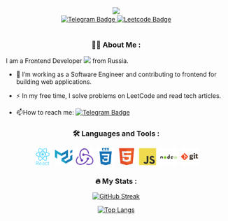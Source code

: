 <div align="center">
  <div id="header">
    <img src="https://media.giphy.com/media/M4NykXxUE0HAcK7UJ6/giphy.gif" width="100"/>
  </div>

  <div id="badges">
    <a href="https://t.me/ross_child">
      <img src="https://img.shields.io/badge/Telegram-blue?style=for-the-badge&logo=telegram&logoColor=white" alt="Telegram Badge"/>
    </a>
    <a href="https://leetcode.com/polina8952/">
      <img src="https://img.shields.io/badge/Leetcode-orange?style=for-the-badge&logo=leetcode&logoColor=white" alt="Leetcode Badge"/>
    </a>
  </div>

  <img src="https://komarev.com/ghpvc/?username=polinakren&style=flat-square&color=blue" alt=""/>

  ### :woman_technologist: About Me :
  

 <div align="left">
   I am a Frontend Developer <img src="https://media.giphy.com/media/WUlplcMpOCEmTGBtBW/giphy.gif" width="30"> from Russia.

- :telescope: I’m working as a Software Engineer and contributing to frontend for building web applications.
    
- :zap: In my free time, I solve problems on LeetCode and read tech articles.
    
- :mailbox:How to reach me: [![Telegram Badge](https://img.shields.io/badge/Telegram-blue?style=flat&logo=Telegram&logoColor=white)](https://leetcode.com/polina8952/)
 </div>

  ### :hammer_and_wrench: Languages and Tools :
  <div>
    <img src="https://github.com/devicons/devicon/blob/master/icons/react/react-original-wordmark.svg" title="React" alt="React" width="40" height="40"/>&nbsp;
    <img src="https://github.com/devicons/devicon/blob/master/icons/materialui/materialui-original.svg" title="Material UI" alt="Material UI" width="40" height="40"/>&nbsp;
    <img src="https://github.com/devicons/devicon/blob/master/icons/redux/redux-original.svg" title="Redux" alt="Redux " width="40" height="40"/>&nbsp;
    <img src="https://github.com/devicons/devicon/blob/master/icons/css3/css3-plain-wordmark.svg"  title="CSS3" alt="CSS" width="40" height="40"/>&nbsp;
    <img src="https://github.com/devicons/devicon/blob/master/icons/html5/html5-original.svg" title="HTML5" alt="HTML" width="40" height="40"/>&nbsp;
    <img src="https://github.com/devicons/devicon/blob/master/icons/javascript/javascript-original.svg" title="JavaScript" alt="JavaScript" width="40" height="40"/>&nbsp;
    <img src="https://github.com/devicons/devicon/blob/master/icons/nodejs/nodejs-original-wordmark.svg" title="NodeJS" alt="NodeJS" width="40" height="40"/>&nbsp;
    <img src="https://github.com/devicons/devicon/blob/master/icons/git/git-original-wordmark.svg" title="Git" **alt="Git" width="40" height="40"/>
  </div>

  ### :fire: My Stats :
  [![GitHub Streak](http://github-readme-streak-stats.herokuapp.com?user=polinakren&theme=dark&background=000000)](https://git.io/streak-stats)

  [![Top Langs](https://github-readme-stats.vercel.app/api/top-langs/?username=polinakren)](https://github.com/anuraghazra/github-readme-stats)
</div>



